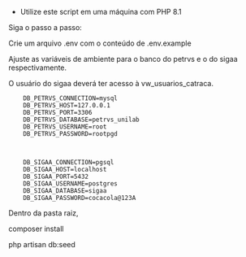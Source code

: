 - Utilize este script em uma máquina com PHP 8.1

Siga o passo a passo:


Crie um arquivo .env com o conteúdo de .env.example

Ajuste as variáveis de ambiente para o banco do petrvs e o do sigaa respectivamente.

O usuário do sigaa deverá ter acesso à vw_usuarios_catraca.

        DB_PETRVS_CONNECTION=mysql
        DB_PETRVS_HOST=127.0.0.1
        DB_PETRVS_PORT=3306
        DB_PETRVS_DATABASE=petrvs_unilab
        DB_PETRVS_USERNAME=root
        DB_PETRVS_PASSWORD=rootpgd



        DB_SIGAA_CONNECTION=pgsql
        DB_SIGAA_HOST=localhost
        DB_SIGAA_PORT=5432
        DB_SIGAA_USERNAME=postgres
        DB_SIGAA_DATABASE=sigaa
        DB_SIGAA_PASSWORD=cocacola@123A


Dentro da pasta raiz,

composer install

php artisan db:seed
